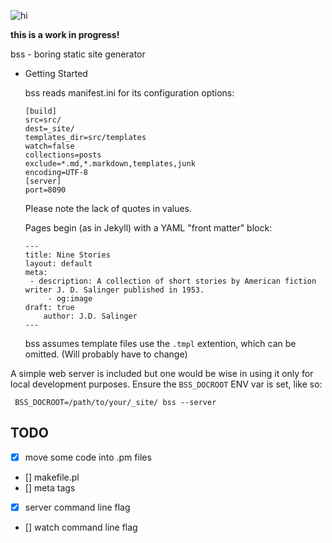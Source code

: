![hi](https://upload.wikimedia.org/wikipedia/commons/3/36/%E3%81%B2_%E6%95%99%E7%A7%91%E6%9B%B8%E4%BD%93.svg)

**this is a work in progress!**

bss - boring static site generator

+ Getting Started

	bss reads manifest.ini for its configuration options:

	```
	[build]
	src=src/
	dest=_site/
	templates_dir=src/templates
	watch=false
	collections=posts
	exclude=*.md,*.markdown,templates,junk
	encoding=UTF-8
	[server]
	port=8090

	```
	Please note the lack of quotes in values.

	Pages begin (as in Jekyll) with a YAML "front matter" block:  

	```
	---
	title: Nine Stories
	layout: default 
	meta:
	 - description: A collection of short stories by American fiction writer J. D. Salinger published in 1953. 
         - og:image
	draft: true
        author: J.D. Salinger 
	---
	```
	bss assumes template files use the `.tmpl` extention, which can be omitted. (Will probably have to change)


A simple web server is included but one would be wise in using it only for local development purposes.
Ensure the `BSS_DOCROOT` ENV var is set, like so:

```
 BSS_DOCROOT=/path/to/your/_site/ bss --server
```

## TODO
- [x] move some code into .pm files
- [] makefile.pl
- [] meta tags
- [x] server command line flag
- [] watch command line flag


